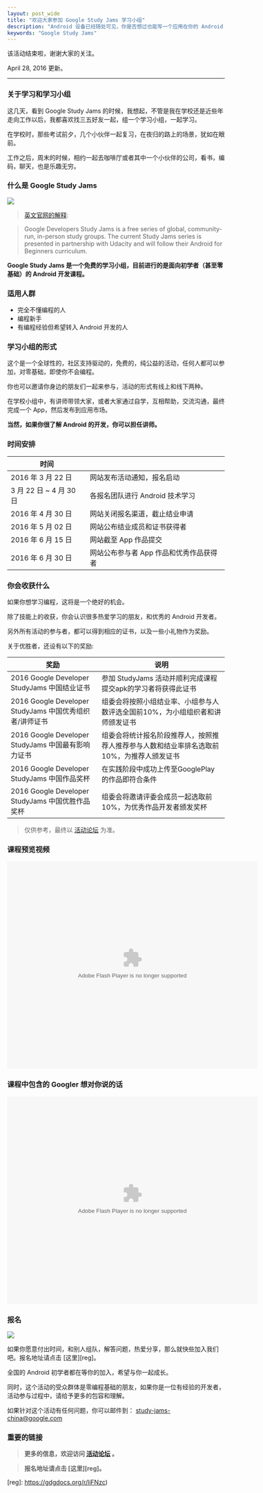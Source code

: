 ```yaml
---
layout: post_wide
title: "欢迎大家参加 Google Study Jams 学习小组"
description: "Android 设备已经随处可见，你是否想过也能写一个应用在你的 Android 手机上运行？"
keywords: "Google Study Jams"
---
```


该活动结束啦，谢谢大家的关注。

April 28, 2016 更新。

---

### 关于学习和学习小组

这几天，看到 Google Study Jams 的时候，我想起，不管是我在学校还是近些年走向工作以后，我都喜欢找三五好友一起，组一个学习小组，一起学习。

在学校时，那些考试前夕，几个小伙伴一起复习，在夜归的路上的场景，犹如在眼前。

工作之后，周末的时候，相约一起去咖啡厅或者其中一个小伙伴的公司，看书，编码，聊天，也是乐趣无穷。

### 什么是 Google Study Jams

<div class='row'>
    <div class='col-md-8 col-md-offset-2'>
        <img src='//{{ site.s_host }}/large/8a41f469jw1f27y2nqh6ij21cw0iw77t.jpg'/>
    </div>
</div>

> [英文官网的解释][developerstudyjams]:

> Google Developers Study Jams is a free series of global, community-run, in-person study groups. The current Study Jams series is presented in partnership with Udacity and will follow their Android for Beginners curriculum.

**Google Study Jams 是一个免费的学习小组，目前进行的是面向初学者（甚至零基础）的 Android 开发课程。**

### 适用人群

*  完全不懂编程的人
*  编程新手
*  有编程经验但希望转入 Android 开发的人

### 学习小组的形式

这个是一个全球性的，社区支持驱动的，免费的，纯公益的活动，任何人都可以参加，对零基础，即使你不会编程。

你也可以邀请你身边的朋友们一起来参与，活动的形式有线上和线下两种。

在学校小组中，有讲师带领大家，或者大家通过自学，互相帮助，交流沟通，最终完成一个 App，然后发布到应用市场。

**当然，如果你很了解 Android 的开发，你可以担任讲师。**


### 时间安排

| 时间 | |
| --- | --- |
| 2016 年 3 月 22 日 | 网站发布活动通知，报名启动 |
| 3 月 22 日 ~ 4 月 30 日 | 各报名团队进行 Android 技术学习 |
| 2016 年 4 月 30 日 | 网站关闭报名渠道，截止结业申请 |
| 2016 年 5 月 02 日 | 网站公布结业成员和证书获得者 |
| 2016 年 6 月 15 日 | 网站截至 App 作品提交 |
| 2016 年 6 月 30 日 | 网站公布参与者 App 作品和优秀作品获得者 |

### 你会收获什么

如果你想学习编程，这将是一个绝好的机会。

除了技能上的收获，你会认识很多热爱学习的朋友，和优秀的 Android 开发者。

另外所有活动的参与者，都可以得到相应的证书，以及一些小礼物作为奖励。

关于优胜者，还设有以下的奖励:

| 奖励 | 说明 |
| --- | --- |
| 2016 Google Developer StudyJams 中国结业证书    | 参加 StudyJams 活动并顺利完成课程提交apk的学习者将获得此证书 |
| 2016 Google Developer StudyJams 中国优秀组织者/讲师证书 | 组委会将按照小组结业率、小组参与人数评选全国前10%，为小组组织者和讲师颁发证书 | 
| 2016 Google Developer StudyJams 中国最有影响力证书  | 组委会将统计报名阶段推荐人，按照推荐人推荐参与人数和结业率排名选取前10%，为推荐人颁发证书 |
| 2016 Google Developer StudyJams 中国作品奖杯    | 在实践阶段中成功上传至GooglePlay的作品即符合条件 |
| 2016 Google Developer StudyJams 中国优胜作品奖杯    | 组委会将邀请评委会成员一起选取前10%，为优秀作品开发者颁发奖杯 |

>  仅供参考，最终以 [活动论坛][bbs] 为准。

### 课程预览视频

<div class='row'>
    <div class='col-md-8 col-md-offset-2'>
        <embed src="http://static.video.qq.com/TPout.swf?vid=u0189bvpj48&auto=0" allowFullScreen="true" quality="high" width="580" height="480" align="middle" allowScriptAccess="always" type="application/x-shockwave-flash"/>
    </div>
</div>

### 课程中包含的 Googler 想对你说的话

<div class='row'>
    <div class='col-md-8 col-md-offset-2'>
        <embed src="http://static.video.qq.com/TPout.swf?vid=q0189eptczk&auto=0" allowFullScreen="true" quality="high" width="580" height="480" align="middle" allowScriptAccess="always" type="application/x-shockwave-flash"/>
    </div>
</div>

### 报名

<div class='row'>
    <div class='col-md-8 col-md-offset-2'>
        <img src='//{{ site.s_host }}/large/8a41f469jw1f27yaqt2kzj21cw0iwwjc.jpg'/>
    </div>
</div>

如果你愿意付出时间，和别人组队，解答问题，热爱分享，那么就快些加入我们吧。报名地址请点击 [这里][reg]。

全国的 Android 初学者都在等你的加入，希望与你一起成长。

同时，这个活动的受众群体是零编程基础的朋友，如果你是一位有经验的开发者，活动参与过程中，请给予更多的包容和理解。

如果针对这个活动有任何问题，你可以邮件到： 
[study-jams-china@google.com](mailto:study-jams-china@google.com)

### 重要的链接

> **更多的信息，欢迎访问 [活动论坛][bbs] 。**

> **报名地址请点击 [这里][reg]。**


[developerstudyjams]:      http://developerstudyjams.com/
[bbs]:                     http://www.studyjamscn.com/
[reg]:          https://gdgdocs.org/r/liFNzc)

